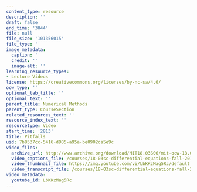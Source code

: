 ```yaml
---
content_type: resource
description: ''
draft: false
end_time: '3044'
file: null
file_size: '101356015'
file_type: ''
image_metadata:
  caption: ''
  credit: ''
  image-alt: ''
learning_resource_types:
- Lecture Videos
license: https://creativecommons.org/licenses/by-nc-sa/4.0/
ocw_type: ''
optional_tab_title: ''
optional_text: ''
parent_title: Numerical Methods
parent_type: CourseSection
related_resources_text: ''
resource_index_text: ''
resourcetype: Video
start_time: '2813'
title: Pitfalls
uid: 7b8537cc-5416-d985-a95a-be0902ca5e9c
video_files:
  archive_url: http://www.archive.org/download/MIT18.03S06/mit-ocw-18.03-lec2-07feb2003-220k_512kb.mp4
  video_captions_file: /courses/18-03sc-differential-equations-fall-2011/51b1193bd47451c8999b795204db1541_LbKKzMag5Rc.vtt
  video_thumbnail_file: https://img.youtube.com/vi/LbKKzMag5Rc/default.jpg
  video_transcript_file: /courses/18-03sc-differential-equations-fall-2011/d1a68fdef25ee91b948dce57ee455d3e_LbKKzMag5Rc.pdf
video_metadata:
  youtube_id: LbKKzMag5Rc
---
```

